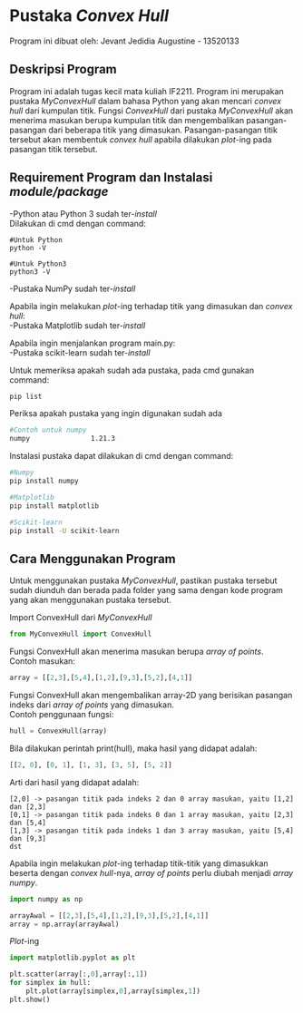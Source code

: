 # Pustaka *Convex Hull*

Program ini dibuat oleh:
Jevant Jedidia Augustine - 13520133

## Deskripsi Program

Program ini adalah tugas kecil mata kuliah IF2211. Program ini merupakan pustaka *MyConvexHull* dalam bahasa Python yang akan mencari *convex hull* dari kumpulan titik. Fungsi *ConvexHull* dari pustaka *MyConvexHull* akan menerima masukan berupa kumpulan titik dan mengembalikan pasangan-pasangan dari beberapa titik yang dimasukan. Pasangan-pasangan titik tersebut akan membentuk *convex hull* apabila dilakukan *plot*-ing pada pasangan titik tersebut.

## Requirement Program dan Instalasi *module/package*

-Python atau Python 3 sudah ter-*install* <br />
Dilakukan di cmd dengan command:
```
#Untuk Python
python -V

#Untuk Python3
python3 -V
```
-Pustaka NumPy sudah ter-*install* <br />

Apabila ingin melakukan *plot*-ing terhadap titik yang dimasukan dan *convex hull*: <br />
-Pustaka Matplotlib sudah ter-*install* <br />

Apabila ingin menjalankan program main.py: <br />
-Pustaka scikit-learn sudah ter-*install* <br />

Untuk memeriksa apakah sudah ada pustaka, pada cmd gunakan command:
```bash
pip list
```
Periksa apakah pustaka yang ingin digunakan sudah ada
```bash
#Contoh untuk numpy
numpy               1.21.3
```

Instalasi pustaka dapat dilakukan di cmd dengan command:
```bash
#Numpy
pip install numpy

#Matplotlib
pip install matplotlib

#Scikit-learn
pip install -U scikit-learn
```

## Cara Menggunakan Program

Untuk menggunakan pustaka *MyConvexHull*, pastikan pustaka tersebut sudah diunduh dan berada pada folder yang sama dengan kode program yang akan menggunakan pustaka tersebut.

Import ConvexHull dari *MyConvexHull*
``` python
from MyConvexHull import ConvexHull
```

Fungsi ConvexHull akan menerima masukan berupa *array of points*.<br />
Contoh masukan:<br />
```python
array = [[2,3],[5,4],[1,2],[9,3],[5,2],[4,1]]
```

Fungsi ConvexHull akan mengembalikan array-2D yang berisikan pasangan indeks dari *array of points* yang dimasukan.<br />
Contoh penggunaan fungsi: <br />
```python
hull = ConvexHull(array)
```

Bila dilakukan perintah print(hull), maka hasil yang didapat adalah:<br />
```python
[[2, 0], [0, 1], [1, 3], [3, 5], [5, 2]]
```

Arti dari hasil yang didapat adalah:
```
[2,0] -> pasangan titik pada indeks 2 dan 0 array masukan, yaitu [1,2] dan [2,3]
[0,1] -> pasangan titik pada indeks 0 dan 1 array masukan, yaitu [2,3] dan [5,4]
[1,3] -> pasangan titik pada indeks 1 dan 3 array masukan, yaitu [5,4] dan [9,3]
dst
```

Apabila ingin melakukan *plot*-ing terhadap titik-titik yang dimasukkan beserta dengan *convex hull*-nya, *array of points* perlu diubah menjadi *array numpy*.
```python
import numpy as np

arrayAwal = [[2,3],[5,4],[1,2],[9,3],[5,2],[4,1]]
array = np.array(arrayAwal)
```
*Plot*-ing
```python
import matplotlib.pyplot as plt

plt.scatter(array[:,0],array[:,1])
for simplex in hull:
    plt.plot(array[simplex,0],array[simplex,1])
plt.show()
```
